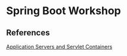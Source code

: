# Spring Boot Workshop



## References
<a href="https://antoniogoncalves.org/2016/02/02/o-java-ee-7-application-servers-where-art-thou/" target="_blank">Application Servers and Servlet Containers</a>

